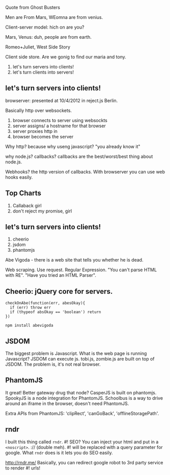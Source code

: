 Quote from Ghost Busters

Men are From Mars, WEomna are from venius.

Client-server model: hich on are you?

Mars, Venus: duh, people are from earth.

Romeo+Juliet, West Side Story

Client side store. Are we gonig to find our maria and tony.

1. let's turn servers into clients!
2. let's turn clients into servers!

## let's turn servers into clients!

browserver: presented at 10/4/2012 in reject.js Berlin. 

Basically http over websockets. 

1. browser connects to server using websockts
2. server assigns/ a hostname for that browser
3. server proxies http in
4. browser becomes the server

Why http? because why useng javascript? "you already know it"

why node.js? callbacks? callbacks are the best/worst/best thing about node.js.

Webhooks? the http version of callbacks. With browserver you can use web hooks easily.

## Top Charts

1. Callaback girl
2. don't reject my promise, girl

## let's turn servers into clients!

1. cheerio
2. jsdom
3. phantomjs

Abe Vigoda - there is a web site that tells you whether he is dead.

Web scraping. Use request. Regular Expression. "You can't parse HTML with RE". "Have you tried an HTML Parser". 

## Cheerio: jQuery core for servers.

    checkOnAbe(function(err, abesOkay){
      if (err) throw err
      if (thypeof absOkay == 'boolean') return
    })

    npm install abevigoda

## JSDOM

The biggest problem is Javascript. What is the web page is running Javascript? JSDOM can execute js. tobi.js, zombie.js are built on top of JSDOM. The problem is, it's not real browser.

## PhantomJS

It great! Better gateway drug that node? CasperJS is built on phantomjs. SpookyJS is a node integration for PhantomJS. Schoolbus is a way to drive around an iframe in the browser, doesn't need PhantomJS.

Extra APIs from PhantomJS: 'clipRect', 'canGoBack', 'offlineStoragePath'.

## rndr

I built this thing called `rndr`. #! SEO? You can inject your html and put in a `<noscript>`. :// (double meh). #! will be replaced with a query parameter for google. What `rndr` does is it lets you do SEO easily.

<http://rndr.me/> Basically, you can redirect google robot to 3rd party service to render #! urls!


